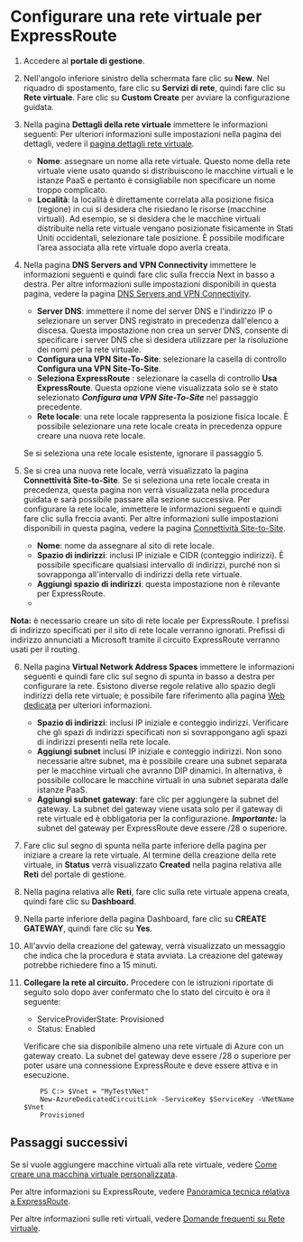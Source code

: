 <properties
   pageTitle="Configurazione di una rete virtuale per Expressroute | Microsoft Azure"
   description="In questo articolo viene illustrata la configurazione di una rete virtuale (VNet) per ExpressRoute"
   documentationCenter="na"
   services="expressroute"
   authors="cherylmc"
   manager="adinah"
   editor="tysonn" />

<tags 
   ms.service="expressroute"
   ms.devlang="na"
   ms.topic="article" 
   ms.tgt_pltfrm="na"
   ms.workload="infrastructure-services" 
   ms.date="06/25/2015"
   ms.author="cherylmc"/>

#  Configurare una rete virtuale per ExpressRoute

1. Accedere al **portale di gestione**.
2. Nell'angolo inferiore sinistro della schermata fare clic su **New**. Nel riquadro di spostamento, fare clic su **Servizi di rete**, quindi fare clic su **Rete virtuale**. Fare clic su **Custom Create** per avviare la configurazione guidata.
3. Nella pagina **Dettagli della rete virtuale** immettere le informazioni seguenti: Per ulteriori informazioni sulle impostazioni nella pagina dei dettagli, vedere il [pagina dettagli rete virtuale](https://msdn.microsoft.com/library/azure/09926218-92ab-4f43-aa99-83ab4d355555#BKMK_VNetDetails).

	- **Nome**: assegnare un nome alla rete virtuale. Questo nome della rete virtuale viene usato quando si distribuiscono le macchine virtuali e le istanze PaaS e pertanto è consigliabile non specificare un nome troppo complicato.
	- **Località**: la località è direttamente correlata alla posizione fisica (regione) in cui si desidera che risiedano le risorse (macchine virtuali). Ad esempio, se si desidera che le macchine virtuali distribuite nella rete virtuale vengano posizionate fisicamente in Stati Uniti occidentali, selezionare tale posizione. È possibile modificare l’area associata alla rete virtuale dopo averla creata.

4. Nella pagina **DNS Servers and VPN Connectivity** immettere le informazioni seguenti e quindi fare clic sulla freccia Next in basso a destra. Per altre informazioni sulle impostazioni disponibili in questa pagina, vedere la pagina [DNS Servers and VPN Connectivity](https://msdn.microsoft.com/library/azure/09926218-92ab-4f43-aa99-83ab4d355555#BKMK_VNETDNS).

	- **Server DNS**: immettere il nome del server DNS e l'indirizzo IP o selezionare un server DNS registrato in precedenza dall'elenco a discesa. Questa impostazione non crea un server DNS, consente di specificare i server DNS che si desidera utilizzare per la risoluzione dei nomi per la rete virtuale.
	- **Configura una VPN Site-To-Site**: selezionare la casella di controllo **Configura una VPN Site-To-Site**.
	- **Seleziona ExpressRoute** : selezionare la casella di controllo **Usa ExpressRoute**. Questa opzione viene visualizzata solo se è stato selezionato ***Configura una VPN Site-To-Site*** nel passaggio precedente.
	- **Rete locale**: una rete locale rappresenta la posizione fisica locale. È possibile selezionare una rete locale creata in precedenza oppure creare una nuova rete locale.

	Se si seleziona una rete locale esistente, ignorare il passaggio 5.

5. Se si crea una nuova rete locale, verrà visualizzato la pagina **Connettività Site-to-Site**. Se si seleziona una rete locale creata in precedenza, questa pagina non verrà visualizzata nella procedura guidata e sarà possibile passare alla sezione successiva. Per configurare la rete locale, immettere le informazioni seguenti e quindi fare clic sulla freccia avanti. Per altre informazioni sulle impostazioni disponibili in questa pagina, vedere la pagina [Connettività Site-to-Site](https://msdn.microsoft.com/library/azure/09926218-92ab-4f43-aa99-83ab4d355555#BKMK_VNETSITE).

	- **Nome**: nome da assegnare al sito di rete locale.
	- **Spazio di indirizzi**: inclusi IP iniziale e CIDR (conteggio indirizzi). È possibile specificare qualsiasi intervallo di indirizzi, purché non si sovrapponga all'intervallo di indirizzi della rete virtuale.
	- **Aggiungi spazio di indirizzi**: questa impostazione non è rilevante per ExpressRoute.
	- 
**Nota:** è necessario creare un sito di rete locale per ExpressRoute. I prefissi di indirizzo specificati per il sito di rete locale verranno ignorati. Prefissi di indirizzo annunciati a Microsoft tramite il circuito ExpressRoute verranno usati per il routing.

6. Nella pagina **Virtual Network Address Spaces** immettere le informazioni seguenti e quindi fare clic sul segno di spunta in basso a destra per configurare la rete. Esistono diverse regole relative allo spazio degli indirizzi della rete virtuale; è possibile fare riferimento alla pagina [Web dedicata](https://msdn.microsoft.com/library/azure/09926218-92ab-4f43-aa99-83ab4d355555#BKMK_VNET_ADDRESS) per ulteriori informazioni.

	- **Spazio di indirizzi**: inclusi IP iniziale e conteggio indirizzi. Verificare che gli spazi di indirizzi specificati non si sovrappongano agli spazi di indirizzi presenti nella rete locale.
	- **Aggiungi subnet** inclusi IP iniziale e conteggio indirizzi. Non sono necessarie altre subnet, ma è possibile creare una subnet separata per le macchine virtuali che avranno DIP dinamici. In alternativa, è possibile collocare le macchine virtuali in una subnet separata dalle istanze PaaS.
	- **Aggiungi subnet gateway**: fare clic per aggiungere la subnet del gateway. La subnet del gateway viene usata solo per il gateway di rete virtuale ed è obbligatoria per la configurazione. ***Importante:*** la subnet del gateway per ExpressRoute deve essere /28 o superiore.

7. Fare clic sul segno di spunta nella parte inferiore della pagina per iniziare a creare la rete virtuale. Al termine della creazione della rete virtuale, in **Status** verrà visualizzato **Created** nella pagina relativa alle **Reti** del portale di gestione.

8. Nella pagina relativa alle **Reti**, fare clic sulla rete virtuale appena creata, quindi fare clic su **Dashboard**.
9. Nella parte inferiore della pagina Dashboard, fare clic su **CREATE GATEWAY**, quindi fare clic su **Yes**.

10. All'avvio della creazione del gateway, verrà visualizzato un messaggio che indica che la procedura è stata avviata. La creazione del gateway potrebbe richiedere fino a 15 minuti.
11. **Collegare la rete al circuito.** Procedere con le istruzioni riportate di seguito solo dopo aver confermato che lo stato del circuito è ora il seguente: 

	- ServiceProviderState: Provisioned
	- Status: Enabled

	Verificare che sia disponibile almeno una rete virtuale di Azure con un gateway creato. La subnet del gateway deve essere /28 o superiore per poter usare una connessione ExpressRoute e deve essere attiva e in esecuzione.

			PS C:> $Vnet = "MyTestVNet"
			New-AzureDedicatedCircuitLink -ServiceKey $ServiceKey -VNetName $Vnet
			Provisioned

## Passaggi successivi
Se si vuole aggiungere macchine virtuali alla rete virtuale, vedere [Come creare una macchina virtuale personalizzata](../virtual-machines-create-custom.md).

Per altre informazioni su ExpressRoute, vedere [Panoramica tecnica relativa a ExpressRoute](expressroute-introduction.md).

Per altre informazioni sulle reti virtuali, vedere [Domande frequenti su Rete virtuale](https://msdn.microsoft.com/library/azure/dn133803.aspx).

 

<!---HONumber=July15_HO2-->